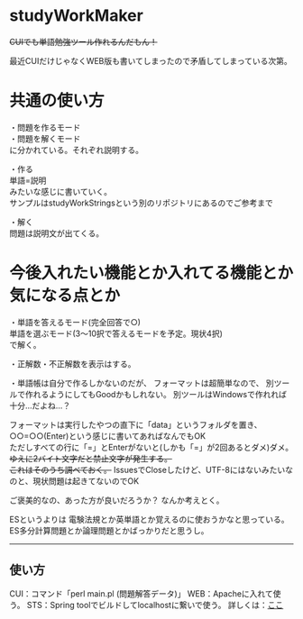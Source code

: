 # studyWorkMaker
<p><s>CUIでも単語勉強ツール作れるんだもん！</s></p>
<p>最近CUIだけじゃなくWEB版も書いてしまったので矛盾してしまっている次第。</p>

# 共通の使い方
・問題を作るモード<br>
・問題を解くモード<br>
に分かれている。それぞれ説明する。<br>

・作る<br>
単語=説明<br>
みたいな感じに書いていく。<br>
サンプルはstudyWorkStringsという別のリポジトリにあるのでご参考まで<br>

・解く<br>
問題は説明文が出てくる。<br>

# 今後入れたい機能とか入れてる機能とか気になる点とか
・単語を答えるモード(完全回答で○)<br>
単語を選ぶモード(3～10択で答えるモードを予定。現状4択)<br>で解く。<br>

・正解数・不正解数を表示はする。<br>

・単語帳は自分で作るしかないのだが、
フォーマットは超簡単なので、
別ツールで作れるようにしてもGoodかもしれない。
別ツールはWindowsで作れれば十分…だよね…？

フォーマットは実行したやつの直下に「data」というフォルダを置き、<br>
○○=○○(Enter)という感じに書いてあればなんでもOK<br>
ただしすべての行に「=」とEnterがないと(しかも「=」が2回あるとダメ)ダメ。<br>
<s>ゆえに2バイト文字だと禁止文字が発生する。<br>
これはそのうち調べておく。</s>
IssuesでCloseしたけど、UTF-8にはないみたいなのと、現状問題は起きてないのでOK<br>

ご褒美的なの、あった方が良いだろうか？
なんか考えとく。

ESというよりは
電験法規とか英単語とか覚えるのに使おうかなと思っている。
ES多分計算問題とか論理問題とかばっかりだと思うし。

---
<h2>使い方</h2>
CUI：コマンド「perl main.pl (問題解答データ)」
WEB：Apacheに入れて使う。
STS：Spring toolでビルドしてlocalhostに繋いで使う。
詳しくは：<a href="https://usho64k.github.io/workspace/studyWorkMaker/studyWorkMaker.html">ここ</a>
